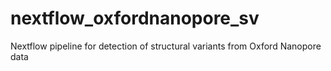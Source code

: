 # nextflow_oxfordnanopore_sv
Nextflow pipeline for detection of structural variants from Oxford Nanopore data

